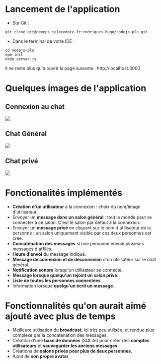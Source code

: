 # Lancement de l'application

- Sur Git :
```
git clone git@devops.telecomste.fr:rodrigues.hugo/nodejs-pls.git
```

- Dans le terminal de votre IDE :

```
cd nodejs-pls
npm init
node server.js
```

Il ne reste plus qu'à ouvrir la page suivante : http://localhost:3000

# Quelques images de l'application
 
 ## Connexion au chat

<img src="https://zupimages.net/up/23/04/31jz.png">


 ## Chat Général

<img src="https://zupimages.net/up/23/04/aj0a.png">


 ## Chat privé

<img src="https://zupimages.net/up/23/04/bvn8.png">




# Fonctionalités implémentés

  - __Création d'un utilisateur__ à la connexion : choix du nom/image d'utilisateur
  - Envoyer un __message dans un salon général__ : tout le monde peut se connecter à ce salon. C'est le salon par défaut à la connexion.
  - Envoyer un __message privé__ en cliquant sur le nom d'utilisateur de la personne : un salon uniquement visible par ces deux personnes est crée.
  - __Concaténation des messages__ si une personne envoie plusieurs messages d'affilés.
  - __Heure d'envoi__ du message indiqué.
  - __Message de connexion et de déconnexion__ d'un utilisateur sur le chat général.
  - __Notification sonore__ lorsqu'un utilisateur se connecte.
  - __Message lorsque quelqu'un rejoint un salon privé__.
  - __Liste de toutes les personnes connectées__.
  - Information lorsque __quelqu'un écrit un message__.


# Fonctionnalités qu'on aurait aimé ajouté avec plus de temps

  - Meilleure utilisation du __broadcast__, ici très peu utilisée, et rendue plus complexe par la concaténation des messages.
  - Création d'une __base de données__ (SQLite) pour créer des __comptes utilisateurs__ et __sauvegarder les anciens messages__.
  - Créations de __salons privés pour plus de deux personnes__.
  - Ajout de __son propre avatar__.
